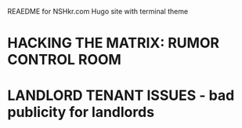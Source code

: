 REAEDME for NSHkr.com
Hugo site with terminal theme

# HACKING THE MATRIX: **RUMOR CONTROL ROOM**

# LANDLORD TENANT ISSUES - bad publicity for landlords

